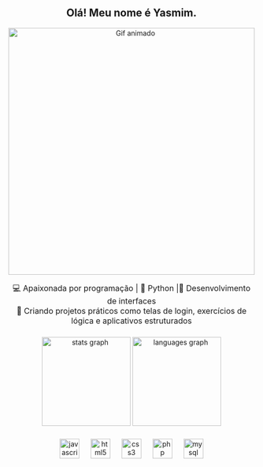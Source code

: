 <h2 align="center">Olá! Meu nome é Yasmim.</h2>

<div align="center">
  <img src="https://user-images.githubusercontent.com/74038190/212750155-3ceddfbd-19d3-40a3-87af-8d329c8323c4.gif" width="500" alt="Gif animado"/>
</div>

<div align="center" style="margin-top: 10px;">
  <p style="font-size: 16px;">
    💻 Apaixonada por programação | 🐍 Python |🎨 Desenvolvimento de interfaces<br>
    🚀 Criando projetos práticos como telas de login, exercícios de lógica e aplicativos estruturados
  </p>
</div>

###

<div align="center">
  <img src="https://github-readme-stats.vercel.app/api?username=yasmklly&hide_title=false&hide_rank=false&show_icons=true&include_all_commits=true&count_private=true&disable_animations=false&theme=dracula&locale=en&hide_border=false" height="180" alt="stats graph"  />
  <img src="https://github-readme-stats.vercel.app/api/top-langs?username=yasmklly&locale=en&hide_title=false&layout=compact&card_width=400&langs_count=5&theme=dracula&hide_border=false" height="180" alt="languages graph"  />
</div>

###

<div align="center" style="margin-top: 15px;">
  <img src="https://cdn.jsdelivr.net/gh/devicons/devicon/icons/javascript/javascript-original.svg" height="40" alt="javascript logo"  />
  <img width="15" />
  <img src="https://cdn.jsdelivr.net/gh/devicons/devicon/icons/html5/html5-original.svg" height="40" alt="html5 logo"  />
  <img width="15" />
  <img src="https://cdn.jsdelivr.net/gh/devicons/devicon/icons/css3/css3-original.svg" height="40" alt="css3 logo"  />
  <img width="15" />
  <img src="https://cdn.jsdelivr.net/gh/devicons/devicon/icons/php/php-original.svg" height="40" alt="php logo"  />
  <img width="15" />
  <img src="https://cdn.jsdelivr.net/gh/devicons/devicon/icons/mysql/mysql-original.svg" height="40" alt="mysql logo"  />
</div>
